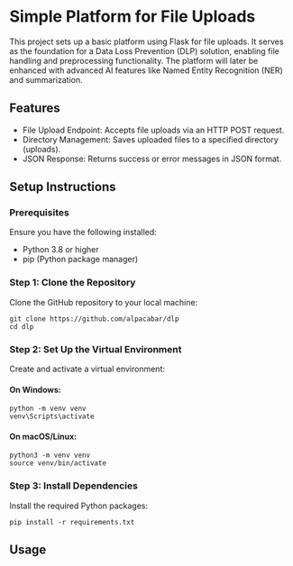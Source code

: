 # Simple Platform for File Uploads

This project sets up a basic platform using Flask for file uploads. It serves as the foundation for a Data Loss Prevention (DLP) solution, enabling file handling and preprocessing functionality. The platform will later be enhanced with advanced AI features like Named Entity Recognition (NER) and summarization.

## Features

- File Upload Endpoint: Accepts file uploads via an HTTP POST request.
- Directory Management: Saves uploaded files to a specified directory (uploads).
- JSON Response: Returns success or error messages in JSON format.

## Setup Instructions
### Prerequisites
Ensure you have the following installed:
- Python 3.8 or higher
- pip (Python package manager)

### Step 1: Clone the Repository
Clone the GitHub repository to your local machine:

```
git clone https://github.com/alpacabar/dlp
cd dlp
```

### Step 2: Set Up the Virtual Environment

Create and activate a virtual environment:
#### On Windows:
```
python -m venv venv
venv\Scripts\activate
```
#### On macOS/Linux:
```
python3 -m venv venv
source venv/bin/activate
```

### Step 3: Install Dependencies

Install the required Python packages:
```
pip install -r requirements.txt
```

## Usage
